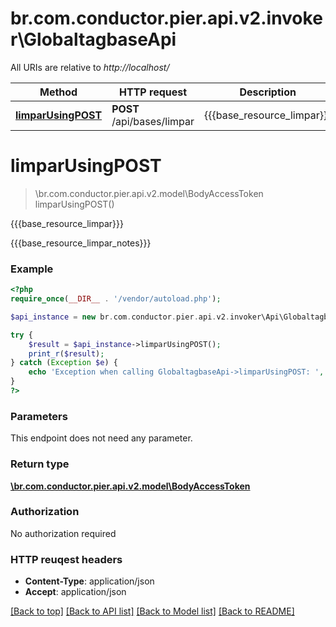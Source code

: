 # br.com.conductor.pier.api.v2.invoker\GlobaltagbaseApi

All URIs are relative to *http://localhost/*

Method | HTTP request | Description
------------- | ------------- | -------------
[**limparUsingPOST**](GlobaltagbaseApi.md#limparUsingPOST) | **POST** /api/bases/limpar | {{{base_resource_limpar}}}


# **limparUsingPOST**
> \br.com.conductor.pier.api.v2.model\BodyAccessToken limparUsingPOST()

{{{base_resource_limpar}}}

{{{base_resource_limpar_notes}}}

### Example 
```php
<?php
require_once(__DIR__ . '/vendor/autoload.php');

$api_instance = new br.com.conductor.pier.api.v2.invoker\Api\GlobaltagbaseApi();

try { 
    $result = $api_instance->limparUsingPOST();
    print_r($result);
} catch (Exception $e) {
    echo 'Exception when calling GlobaltagbaseApi->limparUsingPOST: ', $e->getMessage(), "\n";
}
?>
```

### Parameters
This endpoint does not need any parameter.

### Return type

[**\br.com.conductor.pier.api.v2.model\BodyAccessToken**](BodyAccessToken.md)

### Authorization

No authorization required

### HTTP reuqest headers

 - **Content-Type**: application/json
 - **Accept**: application/json

[[Back to top]](#) [[Back to API list]](../README.md#documentation-for-api-endpoints) [[Back to Model list]](../README.md#documentation-for-models) [[Back to README]](../README.md)

